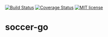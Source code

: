 [![Build Status](https://travis-ci.org/acifani/soccer-go.svg?branch=master)](https://travis-ci.org/acifani/soccer-go.svg?branch=master)
[![Coverage Status](https://coveralls.io/repos/github/acifani/soccer-go/badge.svg?branch=master)](https://coveralls.io/github/acifani/soccer-go?branch=master)
[![MIT license](http://img.shields.io/badge/license-MIT-brightgreen.svg)](http://opensource.org/licenses/MIT)

# soccer-go
